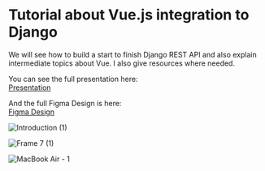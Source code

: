 # Tutorial about Vue.js integration to Django

We will see how to build a start to finish Django REST API and also explain intermediate topics about Vue. 
I also give resources where needed.

You can see the full presentation here:  <br />
[Presentation](https://www.figma.com/proto/Xahqk9UdEoBprAso3UXzIv/Vue-Integration-into-Django?node-id=6%3A2&scaling=contain&page-id=5%3A2&starting-point-node-id=6%3A2)

And the full Figma Design is here:  <br />
[Figma Design](https://www.figma.com/file/Xahqk9UdEoBprAso3UXzIv/Vue-Integration-into-Django?node-id=5%3A2&t=3oPxglJEB5popYXr-1)

![Introduction (1)](https://user-images.githubusercontent.com/63431776/221548896-0231f719-da12-4062-b940-c5c22d7c8af0.png)



![Frame 7 (1)](https://user-images.githubusercontent.com/63431776/221548672-21eb4eb3-6746-463a-9810-942208bd7c32.png)



![MacBook Air - 1](https://user-images.githubusercontent.com/63431776/221548173-9bfa87f1-cf44-4679-b1a1-e0ef1c23db04.png)


